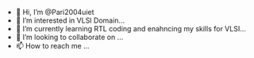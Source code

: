 - 👋 Hi, I’m @Pari2004uiet
- 👀 I’m interested in VLSI Domain...
- 🌱 I’m currently learning RTL coding and enahncing my skills for VLSI...
- 💞️ I’m looking to collaborate on ...
- 📫 How to reach me ...

<!---
Pari2004uiet/Pari2004uiet is a ✨ special ✨ repository because its `README.md` (this file) appears on your GitHub profile.
You can click the Preview link to take a look at your changes.
--->
